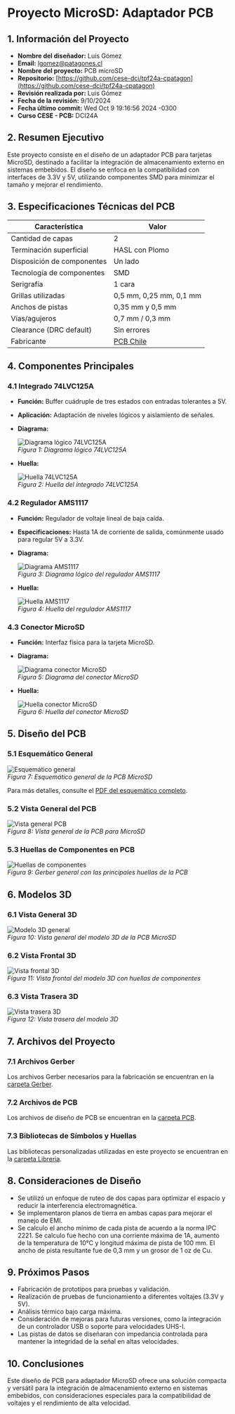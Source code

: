 # Proyecto MicroSD: Adaptador PCB

## 1. Información del Proyecto
- **Nombre del diseñador:** Luis Gómez
- **Email:** lgomez@patagones.cl
- **Nombre del proyecto:** PCB microSD
- **Repositorio:** [https://github.com/cese-dci/tpf24a-cpatagon](https://github.com/cese-dci/tpf24a-cpatagon)
- **Revisión realizada por:** Luis Gómez
- **Fecha de la revisión:** 9/10/2024
- **Fecha último commit:** Wed Oct 9 19:16:56 2024 -0300
- **Curso CESE - PCB:** DCI24A


## 2. Resumen Ejecutivo
Este proyecto consiste en el diseño de un adaptador PCB para tarjetas MicroSD, destinado a facilitar la integración de almacenamiento externo en sistemas embebidos. El diseño se enfoca en la compatibilidad con interfaces de 3.3V y 5V, utilizando componentes SMD para minimizar el tamaño y mejorar el rendimiento.


## 3. Especificaciones Técnicas del PCB

| Característica | Valor |
|----------------|-------|
| Cantidad de capas | 2 |
| Terminación superficial | HASL con Plomo |
| Disposición de componentes | Un lado |
| Tecnología de componentes | SMD |
| Serigrafía | 1 cara |
| Grillas utilizadas | 0,5 mm, 0,25 mm, 0,1 mm |
| Anchos de pistas | 0,35 mm y 0,5 mm |
| Vías/agujeros | 0,7 mm / 0,3 mm |
| Clearance (DRC default) | Sin errores |
| Fabricante | [PCB Chile](https://pcb-chile.cl/) |

## 4. Componentes Principales

### 4.1 Integrado 74LVC125A
- **Función:** Buffer cuádruple de tres estados con entradas tolerantes a 5V.
- **Aplicación:** Adaptación de niveles lógicos y aislamiento de señales.
- **Diagrama:**

  ![Diagrama lógico 74LVC125A](img/esquematico_74LVC125.png)  
  *Figura 1: Diagrama lógico 74LVC125A*

- **Huella:**

  ![Huella 74LVC125A](img/huella_74LVC125A.png)  
  *Figura 2: Huella del integrado 74LVC125A*

### 4.2 Regulador AMS1117
- **Función:** Regulador de voltaje lineal de baja caída.
- **Especificaciones:** Hasta 1A de corriente de salida, comúnmente usado para regular 5V a 3.3V.
- **Diagrama:**

  ![Diagrama AMS1117](img/diagrama_AMS1117.png)  
  *Figura 3: Diagrama lógico del regulador AMS1117*

- **Huella:**

  ![Huella AMS1117](img/huella_AMS117.png)  
  *Figura 4: Huella del regulador AMS1117*

### 4.3 Conector MicroSD
- **Función:** Interfaz física para la tarjeta MicroSD.
- **Diagrama:**

  ![Diagrama conector MicroSD](img/diagrama_conector_uSD.png)  
  *Figura 5: Diagrama del conector MicroSD*

- **Huella:**

  ![Huella conector MicroSD](img/huella_conector_uSD_.png)  
  *Figura 6: Huella del conector MicroSD*

## 5. Diseño del PCB

### 5.1 Esquemático General
![Esquemático general](img/esquema_microSD.png)  
*Figura 7: Esquemático general de la PCB MicroSD*

Para más detalles, consulte el [PDF del esquemático completo](PDF/MicroSD.pdf).

### 5.2 Vista General del PCB
![Vista general PCB](img/PlanoPCBcompleto.png)  
*Figura 8: Vista general de la PCB para MicroSD*

### 5.3 Huellas de Componentes en PCB
![Huellas de componentes](img/huellas_componentes_pcb.png)  
*Figura 9: Gerber general con las principales huellas de la PCB*

## 6. Modelos 3D

### 6.1 Vista General 3D
![Modelo 3D general](img/MicroSD.png)  
*Figura 10: Vista general del modelo 3D de la PCB MicroSD*

### 6.2 Vista Frontal 3D
![Vista frontal 3D](img/MicroSD_huellas.png)  
*Figura 11: Vista frontal del modelo 3D con huellas de componentes*

### 6.3 Vista Trasera 3D
![Vista trasera 3D](img/MicroSD_B.png)  
*Figura 12: Vista trasera del modelo 3D*

## 7. Archivos del Proyecto

### 7.1 Archivos Gerber
Los archivos Gerber necesarios para la fabricación se encuentran en la [carpeta Gerber](Gerber).

### 7.2 Archivos de PCB
Los archivos de diseño de PCB se encuentran en la [carpeta PCB](MicroSD).

### 7.3 Bibliotecas de Símbolos y Huellas
Las bibliotecas personalizadas utilizadas en este proyecto se encuentran en la [carpeta Libreria](Libreria).

## 8. Consideraciones de Diseño
- Se utilizó un enfoque de ruteo de dos capas para optimizar el espacio y reducir la interferencia electromagnética.
- Se implementaron planos de tierra en ambas capas para mejorar el manejo de EMI.
- Se calculo el ancho mínimo de cada pista de acuerdo a la norma IPC 2221. Se calculo fue hecho con una corriente máxima de 1A, aumento de la temperatura de 10°C y longitud máxima de pista de 100 mm. El ancho de pista resultante fue de 0,3 mm y un grosor de 1 oz de Cu. 

## 9. Próximos Pasos
- Fabricación de prototipos para pruebas y validación.
- Realización de pruebas de funcionamiento a diferentes voltajes (3.3V y 5V).
- Análisis térmico bajo carga máxima.
- Consideración de mejoras para futuras versiones, como la integración de un controlador USB o soporte para velocidades UHS-I.
- Las pistas de datos se diseñaran con impedancia controlada para mantener la integridad de la señal en altas velocidades.

## 10. Conclusiones
Este diseño de PCB para adaptador MicroSD ofrece una solución compacta y versátil para la integración de almacenamiento externo en sistemas embebidos, con consideraciones especiales para la compatibilidad de voltajes y el rendimiento de alta velocidad.
